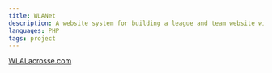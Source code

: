 ```yaml
---
title: WLANet
description: A website system for building a league and team website with some interplay, integrated statistics, and future development in draft integration, historical stats, and other features to be determined.
languages: PHP
tags: project
---
```

<a href="https://wlalacrosse.com" target="_blank" class="card-link">WLALacrosse.com</a>